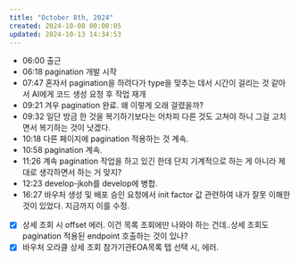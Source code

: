 ```yaml
---
title: "October 8th, 2024"
created: 2024-10-08 00:00:05
updated: 2024-10-13 14:34:53
---
```

  * 06:00 출근
  * 06:18 pagination 개발 시작
  * 07:47 혼자서 pagination을 하려다가 type을 맞추는 데서 시간이 걸리는 것 같아서 AI에게 코드 생성 요청 후 작업 재개
  * 09:21 겨우 pagination 완료. 왜 이렇게 오래 걸렸을까?
  * 09:32 일단 방금 한 것을 복기하기보다는 어차피 다른 것도 고쳐야 하니 그걸 고치면서 복기하는 것이 낫겠다.
  * 10:18 다른 페이지에 pagination 적용하는 것 계속.
  * 10:58 pagination 계속.
  * 11:26 계속 pagination 작업을 하고 있긴 한데 단지 기계적으로 하는 게 아니라 제대로 생각하면서 하는 거 맞지?
  * 12:23 develop-jkoh를 develop에 병합.
  * 16:27 바우처 생성 및 배포 승인 요청에서 init factor 값 관련하여 내가 잘못 이해한 것이 있었다. 지금까지 이를 수정.
  * [x] 상세 조회 시 offset 에러. 이건 목록 조회에만 나와야 하는 건데..상세 조회도 pagination 적용된 endpoint 호출하는 것이 있나?
  * [x] 바우처 오라클 상세 조회 참가기관EOA목록 탭 선택 시, 에러.